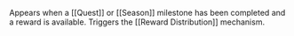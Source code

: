 Appears when a [[Quest]] or [[Season]] milestone has been completed and a reward is available. Triggers the [[Reward Distribution]] mechanism.